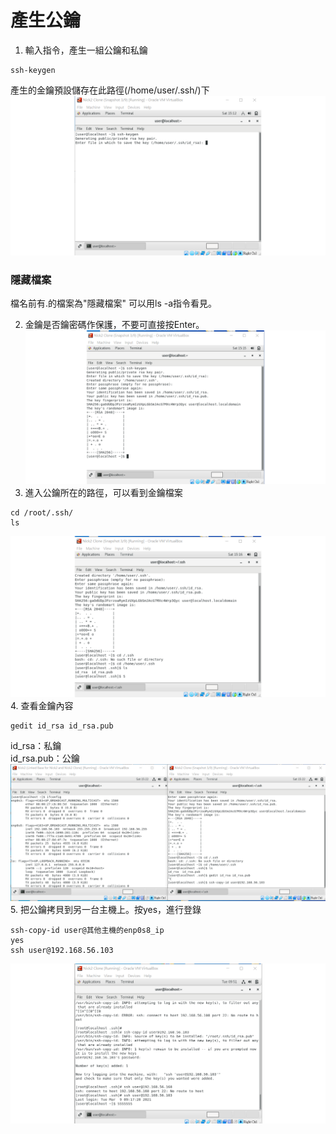 # 產生公鑰
1. 輸入指令，產生一組公鑰和私鑰
```
ssh-keygen
```
產生的金鑰預設儲存在此路徑(/home/user/.ssh/)下
![Alt text](/pic/公鑰.png)
### 隱藏檔案
檔名前有.的檔案為"隱藏檔案"
可以用ls -a指令看見。  

2. 金鑰是否鑰密碼作保護，不要可直接按Enter。
![Alt text](/pic/公鑰2.png)
3. 進入公鑰所在的路徑，可以看到金鑰檔案
```
cd /root/.ssh/
ls
```
![Alt text](/pic/公鑰3.png)  
4. 查看金鑰內容
```
gedit id_rsa id_rsa.pub
```
id_rsa：私鑰  
id_rsa.pub：公鑰
![Alt text](/pic/公鑰4.png)
5. 把公鑰拷貝到另一台主機上。按yes，進行登錄
```
ssh-copy-id user@其他主機的enp0s8_ip
yes
ssh user@192.168.56.103
```
![Alt text](/pic/公鑰結束.png)